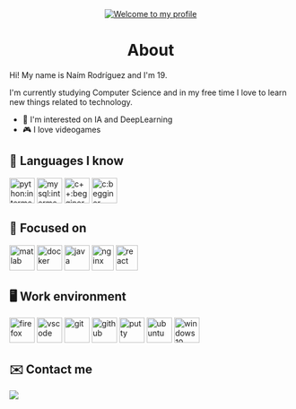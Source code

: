 <div align="center">
  <a href="https://git.io/typing-svg"><img src="https://readme-typing-svg.herokuapp.com?font=Asap&size=27&color=53FF32&center=true&vCenter=true&width=500&lines=Welcome+to+my+profile" alt="Welcome to my profile"></a>
</div>


<div align="center">
  <h1> About </h1> 
</div>

Hi! My name is Naím Rodríguez and I'm 19.

I'm currently studying Computer Science and in my free time I love to learn new things related to technology.

* 🤖 I'm interested on IA and DeepLearning
* 🎮 I love videogames 


## 🧠 Languages I know

<div>
  <image height="45px" width="45px" title="python:intermediate" src="https://github.com/devicons/devicon/blob/master/icons/python/python-original.svg">
  <image height="45px" width="45px" title="mysql:intermediate" src="https://github.com/devicons/devicon/blob/master/icons/mysql/mysql-original.svg">
  <image height="45px" width="45px" title="c++:begginer" src="https://github.com/devicons/devicon/blob/master/icons/cplusplus/cplusplus-original.svg">
  <image height="45px" width="45px" title="c:begginer" src="https://github.com/devicons/devicon/blob/master/icons/c/c-original.svg">
</div>
     
## 💭 Focused on
    
<div>
  <image height="45px" width="45px" title="matlab" src="https://github.com/devicons/devicon/blob/master/icons/matlab/matlab-original.svg">
  <image height="45px" width="45px" title="docker" src="https://github.com/devicons/devicon/blob/master/icons/docker/docker-plain.svg">
  <image height="45px" width="45px" title="java" src="https://github.com/devicons/devicon/blob/master/icons/java/java-original.svg">
  <image height="45px" width="39px" title="nginx" src="https://logodownload.org/wp-content/uploads/2018/03/nginx-logo-1.png">
  <image height="45px" width="39px" title="react" src="https://github.com/devicons/devicon/blob/master/icons/react/react-original.svg">
</div>

## 🖥️ Work environment
    
<div>
  <image height="45px" width="45px" title="firefox" src="https://cdn.icon-icons.com/icons2/2552/PNG/512/firefox_browser_logo_icon_152991.png">
  <image height="45px" width="45px" title="vscode" src="https://github.com/devicons/devicon/blob/master/icons/vscode/vscode-original.svg">
  <image height="45px" width="45px" title="git" src="https://github.com/devicons/devicon/blob/master/icons/git/git-original.svg">
  <image height="45px" width="45px" title="github" src="https://github.com/devicons/devicon/blob/master/icons/github/github-original.svg">
  <image height="45px" width="45px" title="putty" src="https://github.com/devicons/devicon/blob/master/icons/putty/putty-original.svg">
  <image height="45px" width="45px" title="ubuntu" src="https://github.com/devicons/devicon/blob/master/icons/ubuntu/ubuntu-plain.svg">
  <image height="45px" width="45px" title="windows10" src="https://logodownload.org/wp-content/uploads/2016/03/Windows-10-logo-8.png">
</div>

## ✉️ Contact me

<div>
  <a href="mailto:naimrodrey@protonmail.com"> <img src="https://img.shields.io/static/v1?label&message=naimrodrey@protonmail.com&color=blue&logo=protonmail"> </a>
    
</div>
